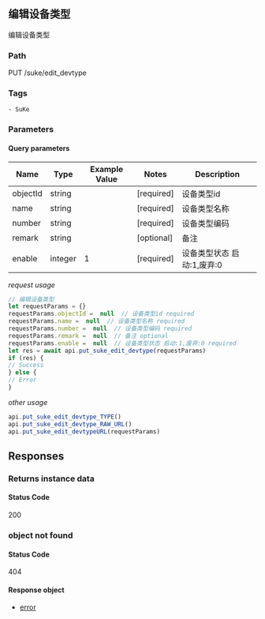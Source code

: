 ## 编辑设备类型

编辑设备类型
### Path
PUT /suke/edit_devtype

### Tags
    - SuKe
### Parameters

#### Query parameters

| Name | Type | Example Value | Notes | Description |
| ---- | ---- | ------------- | -------- | ----------- |
| objectId | string |  |  [required]  | 设备类型id |
| name | string |  |  [required]  | 设备类型名称 |
| number | string |  |  [required]  | 设备类型编码 |
| remark | string |  |  [optional]  | 备注 |
| enable | integer | 1 |  [required]  | 设备类型状态 启动:1,废弃:0 |

*request usage*
```javascript
// 编辑设备类型
let requestParams = {}
requestParams.objectId =  null  // 设备类型id required
requestParams.name =  null  // 设备类型名称 required
requestParams.number =  null  // 设备类型编码 required
requestParams.remark =  null  // 备注 optional
requestParams.enable =  null  // 设备类型状态 启动:1,废弃:0 required
let res = await api.put_suke_edit_devtype(requestParams)
if (res) {
// Success
} else {
// Error
}
```
*other usage*
```javascript
api.put_suke_edit_devtype_TYPE()
api.put_suke_edit_devtype_RAW_URL()
api.put_suke_edit_devtypeURL(requestParams)
```

## Responses
### Returns instance data

#### Status Code
200



### object not found

#### Status Code
404


#### Response object
* [error](../models/error.md)

